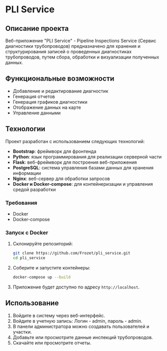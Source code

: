 # PLI Service

## Описание проекта

Веб-приложение "PLI Service" - Pipeline Inspections Service (Сервис диагностики трубопроводов) предназначено для хранения и структурирования записей о проведенных диагностиках трубопроводов, путем сбора, обработки и визуализации полученных данных.

## Функциональные возможности

- Добавление и редактирование диагностик
- Генерация отчетов
- Генерация графиков диагностики
- Отображение данных на карте
- Управление данными

## Технологии

Проект разработан с использованием следующих технологий:

- **Bootstrap**: фреймворк для фронтенда
- **Python**: язык программирования для реализации серверной части
- **Flask**: веб-фреймворк для построения веб-приложения
- **PostgreSQL**: система управления базами данных для хранения информации
- **Nginx**: веб-сервер для обработки запросов
- **Docker и Docker-compose**: для контейнеризации и управления средой разработки

### Требования

- Docker
- Docker-compose

### Запуск с Docker

1. Склонируйте репозиторий:
   ```bash
   git clone https://github.com/Frozet/pli_service.git
   cd pli_service
   ```
2. Соберите и запустите контейнеры:
   ```bash
   docker-compose up --build
   ```
3. Приложение будет доступно по адресу `http://localhost`.

## Использование

1. Войдите в систему через веб-интерфейс.
2. Войдите в учетную запись: Логин - admin, пароль - admin.
3. В панели администратора можно создавать пользователей и участки.
4. Добавьте или просмотрите данные инспекций трубопроводов.
5. Скачайте или просмотрите отчеты.
